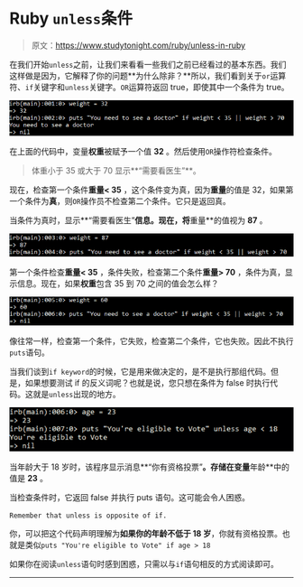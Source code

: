 # Ruby `unless`条件

> 原文：<https://www.studytonight.com/ruby/unless-in-ruby>

在我们开始`unless`之前，让我们来看看一些我们之前已经看过的基本东西。我们这样做是因为，它解释了你的问题**为什么除非？**所以，我们看到关于`or`运算符、`if`关键字和`unless`关键字。`OR`运算符返回 true，即使其中一个条件为 true。

![if condition with logical or operator in Ruby](img/0e58d958657fbeb136e43958e710834f.png)

在上面的代码中，变量**权重**被赋予一个值 **32** 。然后使用`OR`操作符检查条件。

> 体重小于 35 或大于 70 显示**“需要看医生”**。

现在，检查第一个条件**重量< 35** ，这个条件变为真，因为**重量**的值是 32，如果第一个条件为**真**，则`OR`操作员不检查第二个条件。它只是返回真。

当条件为真时，显示**“需要看医生”**信息。现在，将**重量**的值视为 **87** 。

![if condition with logical or operator in Ruby](img/9672151be45f337208218832dd1890cc.png)

第一个条件检查**重量< 35** ，条件失败，检查第二个条件**重量> 70** ，条件为真，显示信息。现在，如果**权重**包含 35 到 70 之间的值会怎么样？

![if condition with logical or operator in Ruby](img/5dbe78e2514162226e0d7818e24cb103.png)

像往常一样，检查第一个条件，它失败，检查第二个条件，它也失败。因此不执行`puts`语句。

当我们谈到`if keyword`的时候，它是用来做决定的，是不是执行那组代码。但是，如果想要测试 if 的反义词呢？也就是说，您只想在条件为 false 时执行代码。这就是`unless`出现的地方。

![Unless Example in Ruby](img/15bab8d312da77567784745e29af270a.png)

当年龄大于 18 岁时，该程序显示消息**“你有资格投票”**。存储在变量**年龄**中的值是 **23** 。

当检查条件时，它返回 false 并执行 puts 语句。这可能会令人困惑。

```
Remember that unless is opposite of if.
```

你，可以把这个代码声明理解为**如果你的年龄不低于 18 岁**，你就有资格投票。也就是类似`puts "You're eligible to Vote" if age > 18`

如果你在阅读`unless`语句时感到困惑，只需以与`if`语句相反的方式阅读即可。

* * *